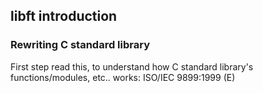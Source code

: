 ## libft introduction

### Rewriting C standard library

First step read this, to understand how C standard library's functions/modules, etc.. works: ISO/IEC 9899:1999 (E) 

